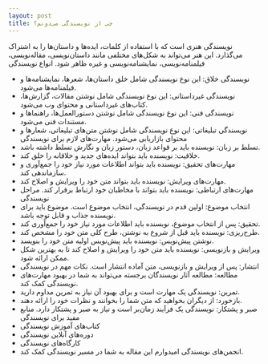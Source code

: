 ```yaml
---
layout: post
title: چی از نویسندگی می‌دونم؟
---
```


نویسندگی هنری است که با استفاده از کلمات، ایده‌ها و داستان‌ها را به اشتراک می‌گذارد. این هنر می‌تواند به شکل‌های مختلفی مانند داستان‌نویسی، مقاله‌نویسی، فیلمنامه‌نویسی، نمایشنامه‌نویسی و غیره ظاهر شود.
انواع نویسندگی
 * نویسندگی خلاق: این نوع نویسندگی شامل خلق داستان‌ها، شعرها، نمایشنامه‌ها و فیلمنامه‌ها می‌شود.
 * نویسندگی غیرداستانی: این نوع نویسندگی شامل نوشتن مقالات، گزارش‌ها، کتاب‌های غیرداستانی و محتوای وب می‌شود.
 * نویسندگی فنی: این نوع نویسندگی شامل نوشتن دستورالعمل‌ها، راهنماها و مستندات فنی می‌شود.
 * نویسندگی تبلیغاتی: این نوع نویسندگی شامل نوشتن متن‌های تبلیغاتی، شعارها و محتوای بازاریابی می‌شود.
مهارت‌های لازم برای نویسندگی
 * تسلط بر زبان: نویسنده باید بر قواعد زبان، دستور زبان و نگارش تسلط داشته باشد.
 * خلاقیت: نویسنده باید بتواند ایده‌های جدید و خلاقانه را خلق کند.
 * مهارت‌های تحقیق: نویسنده باید بتواند اطلاعات مورد نیاز خود را جمع‌آوری و سازماندهی کند.
 * مهارت‌های ویرایش: نویسنده باید بتواند متن خود را ویرایش و اصلاح کند.
 * مهارت‌های ارتباطی: نویسنده باید بتواند با مخاطبان خود ارتباط برقرار کند.
مراحل نویسندگی
 * انتخاب موضوع: اولین قدم در نویسندگی، انتخاب موضوع است. موضوع باید برای نویسنده جذاب و قابل توجه باشد.
 * تحقیق: پس از انتخاب موضوع، نویسنده باید اطلاعات مورد نیاز خود را جمع‌آوری کند.
 * طرح‌ریزی: نویسنده باید قبل از شروع به نوشتن، طرح کلی متن خود را مشخص کند.
 * نوشتن پیش‌نویس: نویسنده باید پیش‌نویس اولیه متن خود را بنویسد.
 * ویرایش و بازنویسی: نویسنده باید متن خود را ویرایش و اصلاح کند تا به بهترین شکل ممکن ارائه شود.
 * انتشار: پس از ویرایش و بازنویسی، متن آماده انتشار است.
نکات مهم در نویسندگی
 * مطالعه: مطالعه آثار نویسندگان برجسته می‌تواند به شما در بهبود مهارت‌های نویسندگی کمک کند.
 * تمرین: نویسندگی یک مهارت است و برای بهبود آن نیاز به تمرین مداوم دارید.
 * بازخورد: از دیگران بخواهید که متن شما را بخوانند و نظرات خود را ارائه دهند.
 * صبر و پشتکار: نویسندگی یک فرآیند زمان‌بر است و نیاز به صبر و پشتکار دارد.
منابع مفید برای نویسندگی
 * کتاب‌های آموزش نویسندگی
 * دوره‌های آنلاین نویسندگی
 * کارگاه‌های نویسندگی
 * انجمن‌های نویسندگی
امیدوارم این مقاله به شما در مسیر نویسندگی کمک کند.
